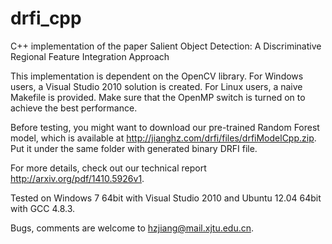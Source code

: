 drfi_cpp
========

C++ implementation of the paper Salient Object Detection: A Discriminative Regional Feature Integration Approach

This implementation is dependent on the OpenCV library. For Windows users, a Visual Studio 2010 solution is created. For Linux users, a naive Makefile is provided. Make sure that the OpenMP switch is turned on to achieve the best performance.

Before testing, you might want to download our pre-trained Random Forest model, which is available at http://jianghz.com/drfi/files/drfiModelCpp.zip. Put it under the same folder with generated binary DRFI file.

For more details, check out our technical report http://arxiv.org/pdf/1410.5926v1.

Tested on Windows 7 64bit with Visual Studio 2010 and Ubuntu 12.04 64bit with GCC 4.8.3.

Bugs, comments are welcome to hzjiang@mail.xjtu.edu.cn.
